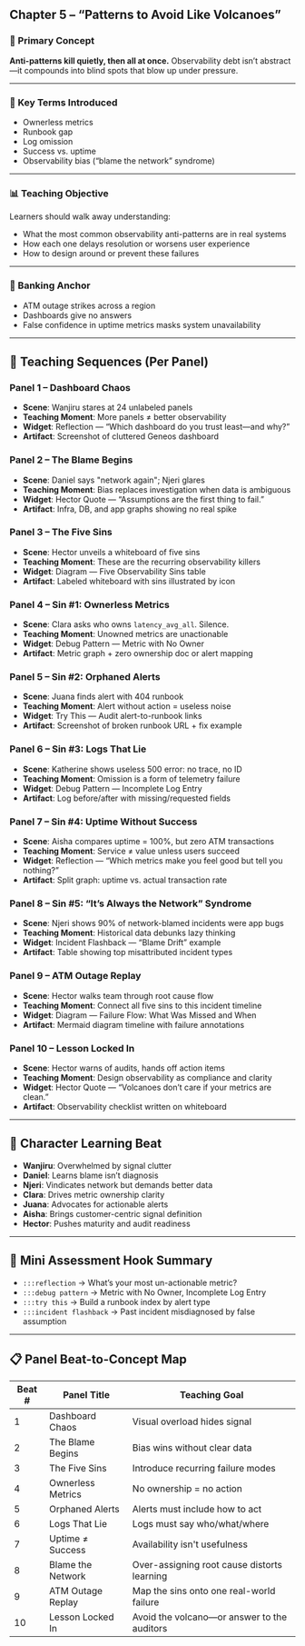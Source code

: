 ## Chapter 5 – “Patterns to Avoid Like Volcanoes”

### 🧠 Primary Concept

**Anti-patterns kill quietly, then all at once.** Observability debt isn’t abstract—it compounds into blind spots that blow up under pressure.

---

### 🧩 Key Terms Introduced

* Ownerless metrics
* Runbook gap
* Log omission
* Success vs. uptime
* Observability bias (“blame the network” syndrome)

---

### 📊 Teaching Objective

Learners should walk away understanding:

* What the most common observability anti-patterns are in real systems
* How each one delays resolution or worsens user experience
* How to design around or prevent these failures

---

### 🧱 Banking Anchor

* ATM outage strikes across a region
* Dashboards give no answers
* False confidence in uptime metrics masks system unavailability

---

## 🧪 Teaching Sequences (Per Panel)

### Panel 1 – Dashboard Chaos

* **Scene**: Wanjiru stares at 24 unlabeled panels
* **Teaching Moment**: More panels ≠ better observability
* **Widget**: Reflection — “Which dashboard do you trust least—and why?”
* **Artifact**: Screenshot of cluttered Geneos dashboard

### Panel 2 – The Blame Begins

* **Scene**: Daniel says "network again"; Njeri glares
* **Teaching Moment**: Bias replaces investigation when data is ambiguous
* **Widget**: Hector Quote — “Assumptions are the first thing to fail.”
* **Artifact**: Infra, DB, and app graphs showing no real spike

### Panel 3 – The Five Sins

* **Scene**: Hector unveils a whiteboard of five sins
* **Teaching Moment**: These are the recurring observability killers
* **Widget**: Diagram — Five Observability Sins table
* **Artifact**: Labeled whiteboard with sins illustrated by icon

### Panel 4 – Sin #1: Ownerless Metrics

* **Scene**: Clara asks who owns `latency_avg_all`. Silence.
* **Teaching Moment**: Unowned metrics are unactionable
* **Widget**: Debug Pattern — Metric with No Owner
* **Artifact**: Metric graph + zero ownership doc or alert mapping

### Panel 5 – Sin #2: Orphaned Alerts

* **Scene**: Juana finds alert with 404 runbook
* **Teaching Moment**: Alert without action = useless noise
* **Widget**: Try This — Audit alert-to-runbook links
* **Artifact**: Screenshot of broken runbook URL + fix example

### Panel 6 – Sin #3: Logs That Lie

* **Scene**: Katherine shows useless 500 error: no trace, no ID
* **Teaching Moment**: Omission is a form of telemetry failure
* **Widget**: Debug Pattern — Incomplete Log Entry
* **Artifact**: Log before/after with missing/requested fields

### Panel 7 – Sin #4: Uptime Without Success

* **Scene**: Aisha compares uptime = 100%, but zero ATM transactions
* **Teaching Moment**: Service ≠ value unless users succeed
* **Widget**: Reflection — “Which metrics make you feel good but tell you nothing?”
* **Artifact**: Split graph: uptime vs. actual transaction rate

### Panel 8 – Sin #5: “It’s Always the Network” Syndrome

* **Scene**: Njeri shows 90% of network-blamed incidents were app bugs
* **Teaching Moment**: Historical data debunks lazy thinking
* **Widget**: Incident Flashback — “Blame Drift” example
* **Artifact**: Table showing top misattributed incident types

### Panel 9 – ATM Outage Replay

* **Scene**: Hector walks team through root cause flow
* **Teaching Moment**: Connect all five sins to this incident timeline
* **Widget**: Diagram — Failure Flow: What Was Missed and When
* **Artifact**: Mermaid diagram timeline with failure annotations

### Panel 10 – Lesson Locked In

* **Scene**: Hector warns of audits, hands off action items
* **Teaching Moment**: Design observability as compliance and clarity
* **Widget**: Hector Quote — “Volcanoes don’t care if your metrics are clean.”
* **Artifact**: Observability checklist written on whiteboard

---

## 👤 Character Learning Beat

* **Wanjiru**: Overwhelmed by signal clutter
* **Daniel**: Learns blame isn’t diagnosis
* **Njeri**: Vindicates network but demands better data
* **Clara**: Drives metric ownership clarity
* **Juana**: Advocates for actionable alerts
* **Aisha**: Brings customer-centric signal definition
* **Hector**: Pushes maturity and audit readiness

---

## 🧪 Mini Assessment Hook Summary

* `:::reflection` → What’s your most un-actionable metric?
* `:::debug pattern` → Metric with No Owner, Incomplete Log Entry
* `:::try this` → Build a runbook index by alert type
* `:::incident flashback` → Past incident misdiagnosed by false assumption

---

## 📋 Panel Beat-to-Concept Map

| Beat # | Panel Title       | Teaching Goal                               |
| ------ | ----------------- | ------------------------------------------- |
| 1      | Dashboard Chaos   | Visual overload hides signal                |
| 2      | The Blame Begins  | Bias wins without clear data                |
| 3      | The Five Sins     | Introduce recurring failure modes           |
| 4      | Ownerless Metrics | No ownership = no action                    |
| 5      | Orphaned Alerts   | Alerts must include how to act              |
| 6      | Logs That Lie     | Logs must say who/what/where                |
| 7      | Uptime ≠ Success  | Availability isn't usefulness               |
| 8      | Blame the Network | Over-assigning root cause distorts learning |
| 9      | ATM Outage Replay | Map the sins onto one real-world failure    |
| 10     | Lesson Locked In  | Avoid the volcano—or answer to the auditors |
